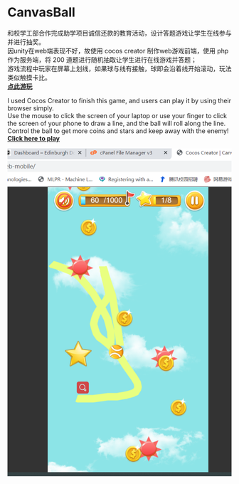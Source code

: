 # CanvasBall
和校学工部合作完成助学项目诚信还款的教育活动，设计答题游戏让学生在线参与并进行抽奖。<br/>
因unity在web端表现不好，故使用 cocos creator 制作web游戏前端，使用 php 作为服务端，将 200 道题进行随机抽取让学生进行在线游戏并答题；<br/>
游戏流程中玩家在屏幕上划线，如果球与线有接触，球即会沿着线开始滚动，玩法类似触摸卡比。<br/>
<a href="http://cafel.edinburgh.domains/canvasBall/web-mobile/"><b>点此游玩</b></a><br>

I used Cocos Creator to finish this game, and users can play it by using their browser simply.<br>
Use the mouse to click the screen of your laptop or use your finger to click the screen of your phone to draw a line, and the ball will roll along the line.<br>
Control the ball to get more coins and stars and keep away with the enemy!<br>
<a href="http://cafel.edinburgh.domains/canvasBall/web-mobile/"><b>Click here to play</b></a><br>

![图](pic/new.png)
